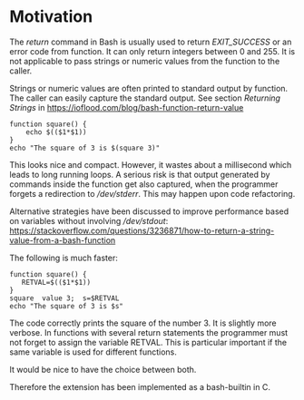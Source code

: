 # Motivation

The *return* command in Bash is usually used to return *EXIT_SUCCESS* or an  error code from function.
It can only return integers between 0 and 255. It  is not applicable to pass strings or numeric values from the function to the caller.


Strings or numeric values are often  printed to standard output by function. The caller can easily capture the standard output. See
section *Returning Strings* in https://ioflood.com/blog/bash-function-return-value

    function square() {
        echo $(($1*$1))
    }
    echo "The square of 3 is $(square 3)"

This looks nice and  compact. However, it wastes about a millisecond which leads to long running loops.
A serious risk is that output generated by commands inside the function  get  also captured, when the programmer forgets a redirection to */dev/stderr*.
This may happen upon  code  refactoring.

Alternative strategies have been  discussed to improve performance based on variables without involving */dev/stdout*: https://stackoverflow.com/questions/3236871/how-to-return-a-string-value-from-a-bash-function

The following is much faster:

    function square() {
       RETVAL=$(($1*$1))
    }
    square  value 3;  s=$RETVAL
    echo "The square of 3 is $s"

The code correctly prints the square of the number 3. It is slightly more verbose.
In functions with several return statements the programmer must not forget to assign the variable RETVAL.
This is particular important if the same variable is used for different functions.


It would be nice to have the choice between both.

Therefore the extension  has been implemented as a bash-builtin in C.
